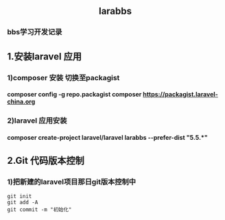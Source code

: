 ## <center>larabbs</center>
### bbs学习开发记录

## 1.安装laravel 应用

### 1)composer 安装 切换至packagist
#### composer config -g repo.packagist composer https://packagist.laravel-china.org
### 2)laravel 应用安装
#### composer create-project laravel/laravel larabbs --prefer-dist "5.5.*"

## 2.Git 代码版本控制

### 1)把新建的laravel项目那日git版本控制中
	git init
	git add -A
	git commit -m "初始化"
